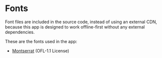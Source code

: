 # Fonts

Font files are included in the source code, instead of using an external CDN, because this app is designed to work offline-first without any external dependencies.

These are the fonts used in the app:

- [Montserrat](https://github.com/JulietaUla/Montserrat) (OFL-1.1 License)
